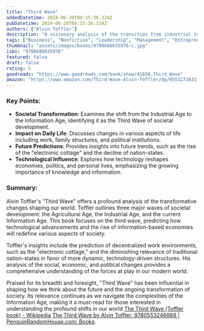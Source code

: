 ```yaml
---
title: "Third Wave"
addedDatetime: 2024-06-20T04:15:36.324Z
pubDatetime: 2024-06-20T04:15:36.324Z
authors: ["Alvin Toffler"]
description: "A visionary analysis of the transition from industrial to information-based societies and its profound impact on our world."
tags: ["Business", "Nonfiction", "Leadership", "Management", "Entrepreneurship", "Self Help"]
thumbnail: "assets/images/books/9780688035976-L.jpg"
isbn: "9780688035976"
featured: false
draft: false
rating: 5
goodreads: "https://www.goodreads.com/book/show/41658.Third_Wave"
amazon: "https://www.amazon.com/Third-Wave-Alvin-Toffler/dp/0553271631"
---
```


### Key Points:

- **Societal Transformation**: Examines the shift from the Industrial Age to the Information Age, identifying it as the Third Wave of societal development.
- **Impact on Daily Life**: Discusses changes in various aspects of life including work, family structures, and political institutions.
- **Future Predictions**: Provides insights into future trends, such as the rise of the "electronic cottage" and the decline of nation-states.
- **Technological Influence**: Explores how technology reshapes economies, politics, and personal lives, emphasizing the growing importance of knowledge and information.

### Summary:

Alvin Toffler's "Third Wave" offers a profound analysis of the transformative changes shaping our world. Toffler outlines three major waves of societal development: the Agricultural Age, the Industrial Age, and the current Information Age. This book focuses on the third wave, predicting how technological advancements and the rise of information-based economies will redefine various aspects of society.

Toffler's insights include the prediction of decentralized work environments, such as the "electronic cottage," and the diminishing relevance of traditional nation-states in favor of more dynamic, technology-driven structures. His analysis of the social, economic, and political changes provides a comprehensive understanding of the forces at play in our modern world.

Praised for its breadth and foresight, "Third Wave" has been influential in shaping how we think about the future and the ongoing transformation of society. Its relevance continues as we navigate the complexities of the Information Age, making it a must-read for those interested in understanding the profound shifts in our world [The Third Wave (Toffler book) - Wikipedia](https://en.wikipedia.org/wiki/The_Third_Wave_(Toffler_book))
[The Third Wave by Alvin Toffler: 9780553246988 | PenguinRandomHouse.com: Books](https://www.penguinrandomhouse.com/books/179102/the-third-wave-by-alvin-toffler/).